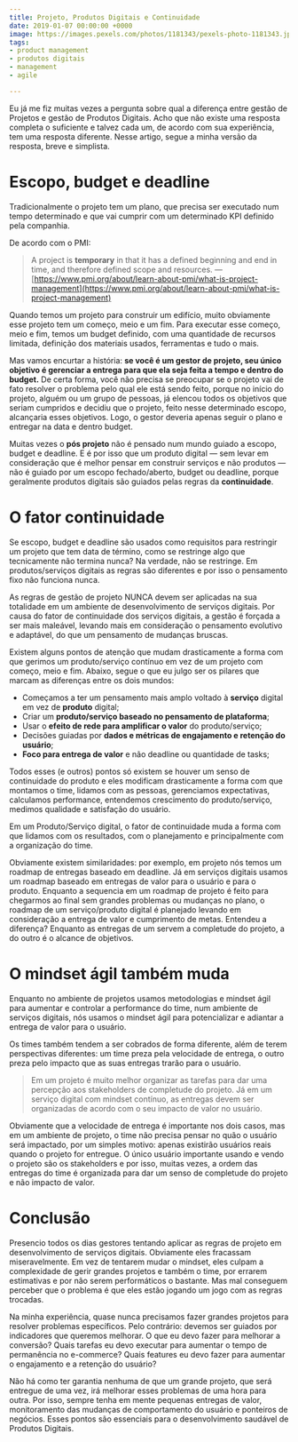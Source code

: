 ```yaml
---
title: Projeto, Produtos Digitais e Continuidade
date: 2019-01-07 00:00:00 +0000
image: https://images.pexels.com/photos/1181343/pexels-photo-1181343.jpeg
tags:
- product management
- produtos digitais
- management
- agile

---
```

Eu já me fiz muitas vezes a pergunta sobre qual a diferença entre gestão de Projetos e gestão de Produtos Digitais. Acho que não existe uma resposta completa o suficiente e talvez cada um, de acordo com sua experiência, tem uma resposta diferente. Nesse artigo, segue a minha versão da resposta, breve e simplista. 

# Escopo, budget e deadline 

Tradicionalmente o projeto tem um plano, que precisa ser executado num tempo determinado e que vai cumprir com um determinado KPI definido pela companhia. 

De acordo com o PMI: 

> A project is **temporary** in that it has a defined beginning and end in time, and therefore defined scope and resources. — [https://www.pmi.org/about/learn-about-pmi/what-is-project-management](https://www.pmi.org/about/learn-about-pmi/what-is-project-management) 

Quando temos um projeto para construir um edifício, muito obviamente esse projeto tem um começo, meio e um fim. Para executar esse começo, meio e fim, temos um budget definido, com uma quantidade de recursos limitada, definição dos materiais usados, ferramentas e tudo o mais. 

Mas vamos encurtar a história: **se você é um gestor de projeto, seu único objetivo é gerenciar a entrega para que ela seja feita a tempo e dentro do budget.** De certa forma, você não precisa se preocupar se o projeto vai de fato resolver o problema pelo qual ele está sendo feito, porque no início do projeto, alguém ou um grupo de pessoas, já elencou todos os objetivos que seriam cumpridos e decidiu que o projeto, feito nesse determinado escopo, alcançaria esses objetivos. Logo, o gestor deveria apenas seguir o plano e entregar na data e dentro budget. 

Muitas vezes o **pós projeto** não é pensado num mundo guiado a escopo, budget e deadline. E é por isso que um produto digital — sem levar em consideração que é melhor pensar em construir serviços e não produtos — não é guiado por um escopo fechado/aberto, budget ou deadline, porque geralmente produtos digitais são guiados pelas regras da **continuidade**. 

# O fator continuidade 

Se escopo, budget e deadline são usados como requisitos para restringir um projeto que tem data de término, como se restringe algo que tecnicamente não termina nunca? Na verdade, não se restringe. Em produtos/serviços digitais as regras são diferentes e por isso o pensamento fixo não funciona nunca. 

As regras de gestão de projeto NUNCA devem ser aplicadas na sua totalidade em um ambiente de desenvolvimento de serviços digitais. Por causa do fator de continuidade dos serviços digitais, a gestão é forçada a ser mais maleável, levando mais em consideração o pensamento evolutivo e adaptável, do que um pensamento de mudanças bruscas. 

Existem alguns pontos de atenção que mudam drasticamente a forma com que gerimos um produto/serviço contínuo em vez de um projeto com começo, meio e fim. Abaixo, segue o que eu julgo ser os pilares que marcam as diferenças entre os dois mundos: 

* Começamos a ter um pensamento mais amplo voltado à **serviço** digital em vez de **produto** digital; 
* Criar um **produto/serviço baseado no pensamento de plataforma**; 
* Usar o **efeito de rede para amplificar o valor** do produto/serviço; 
* Decisões guiadas por **dados e métricas de engajamento e retenção do usuário**; 
* **Foco para entrega de valor** e não deadline ou quantidade de tasks; 

Todos esses (e outros) pontos só existem se houver um senso de continuidade do produto e eles modificam drasticamente a forma com que montamos o time, lidamos com as pessoas, gerenciamos expectativas, calculamos performance, entendemos crescimento do produto/serviço, medimos qualidade e satisfação do usuário. 

Em um Produto/Serviço digital, o fator de continuidade muda a forma com que lidamos com os resultados, com o planejamento e principalmente com a organização do time. 

Obviamente existem similaridades: por exemplo, em projeto nós temos um roadmap de entregas baseado em deadline. Já em serviços digitais usamos um roadmap baseado em entregas de valor para o usuário e para o produto. Enquanto a sequencia em um roadmap de projeto é feito para chegarmos ao final sem grandes problemas ou mudanças no plano, o roadmap de um serviço/produto digital é planejado levando em consideração a entrega de valor e cumprimento de metas. Entendeu a diferença? Enquanto as entregas de um servem a completude do projeto, a do outro é o alcance de objetivos. 

# O mindset ágil também muda 

Enquanto no ambiente de projetos usamos metodologias e mindset ágil para aumentar e controlar a performance do time, num ambiente de serviços digitais, nós usamos o mindset ágil para potencializar e adiantar a entrega de valor para o usuário. 

Os times também tendem a ser cobrados de forma diferente, além de terem perspectivas diferentes: um time preza pela velocidade de entrega, o outro preza pelo impacto que as suas entregas trarão para o usuário. 

> Em um projeto é muito melhor organizar as tarefas para dar uma percepção aos stakeholders de completude do projeto. Já em um serviço digital com mindset contínuo, as entregas devem ser organizadas de acordo com o seu impacto de valor no usuário. 

Obviamente que a velocidade de entrega é importante nos dois casos, mas em um ambiente de projeto, o time não precisa pensar no quão o usuário será impactado, por um simples motivo: apenas existirão usuários reais quando o projeto for entregue. O único usuário importante usando e vendo o projeto são os stakeholders e por isso, muitas vezes, a ordem das entregas do time é organizada para dar um senso de completude do projeto e não impacto de valor. 

# Conclusão 

Presencio todos os dias gestores tentando aplicar as regras de projeto em desenvolvimento de serviços digitais. Obviamente eles fracassam miseravelmente. Em vez de tentarem mudar o mindset, eles culpam a complexidade de gerir grandes projetos e também o time, por errarem estimativas e por não serem performáticos o bastante. Mas mal conseguem perceber que o problema é que eles estão jogando um jogo com as regras trocadas. 

Na minha experiência, quase nunca precisamos fazer grandes projetos para resolver problemas específicos. Pelo contrário: devemos ser guiados por indicadores que queremos melhorar. O que eu devo fazer para melhorar a conversão? Quais tarefas eu devo executar para aumentar o tempo de permanência no e-commerce? Quais features eu devo fazer para aumentar o engajamento e a retenção do usuário? 

Não há como ter garantia nenhuma de que um grande projeto, que será entregue de uma vez, irá melhorar esses problemas de uma hora para outra. Por isso, sempre tenha em mente pequenas entregas de valor, monitoramento das mudanças de comportamento do usuário e ponteiros de negócios. Esses pontos são essenciais para o desenvolvimento saudável de Produtos Digitais.